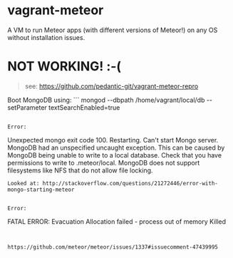 vagrant-meteor
==============

A VM to run Meteor apps (with different versions of Meteor!) on any OS without installation issues.

# NOT WORKING! :-(

> see: https://github.com/pedantic-git/vagrant-meteor-repro


Boot MongoDB using: ```
mongod --dbpath /home/vagrant/local/db --setParameter textSearchEnabled=true
```

Error:
```
Unexpected mongo exit code 100. Restarting.
Can't start Mongo server.
MongoDB had an unspecified uncaught exception.
This can be caused by MongoDB being unable to write to a local database.
Check that you have permissions to write to .meteor/local. MongoDB does
not support filesystems like NFS that do not allow file locking.
```
Looked at: http://stackoverflow.com/questions/21272446/error-with-mongo-starting-meteor


Error:
```
FATAL ERROR: Evacuation Allocation failed - process out of memory
Killed
```


https://github.com/meteor/meteor/issues/1337#issuecomment-47439995
